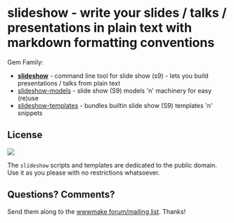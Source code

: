 # slideshow -  write your slides / talks / presentations in plain text with markdown formatting conventions

Gem Family:

- [**slideshow**](slideshow) - command line tool for slide show (s9) - lets you build presentations / talks from plain text
- [slideshow-models](slideshow-models) - slide show (S9) models 'n' machinery for easy (re)use
- [slideshow-templates](slideshow-templates) - bundles builtin slide show (S9) templates 'n' snippets



## License

![](https://publicdomainworks.github.io/buttons/zero88x31.png)

The `slideshow` scripts and templates are dedicated to the public domain.
Use it as you please with no restrictions whatsoever.

## Questions? Comments?

Send them along to the [wwwmake forum/mailing list](http://groups.google.com/group/wwwmake).
Thanks!
